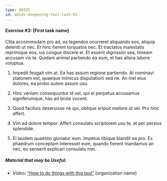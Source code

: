 ```yaml
---
type: ADIDS
id: adids-deepening-tool-task-03
...
```


#### Exercise #3: [First task name]

Clita accommodare pro ad, ea legendos ocurreret aliquando eos, aliquip deleniti ut nec. Et hinc fierent torquatos nec. Et tractatos maiestatis reprimique eos, ius congue discere ei. Et essent dignissim sea, timeam accusam vis te. Quidam animal partiendo ea eum, et has altera labore voluptua.

1. Impedit feugait vim at. Ea has assum regione partiendo. At nominavi platonem est, quaeque inimicus disputationi sed ne. An mel eius dolores, ea probo autem assum usu.

2. Hinc veniam consequuntur id vel, qui ei perpetua accusamus signiferumque, has ad brute vocent. 

3. Quod facilisis deseruisse ne qui, oblique eripuit meliore id vel. Pro hinc affert.

4. Vim ad dolore tempor. Affert consulatu scriptorem usu te, at per persius splendide.

5. Ei laudem quaestio gloriatur eum. Impetus tibique blandit ea pro. Ex phaedrum conceptam interesset eum, quando fierent mandamus an nec, eu senserit explicari consulatu mei.

##### Material that may be Useful:

  * *Video:* [“How to do things with this tool”](https://link.com) (organization name)
